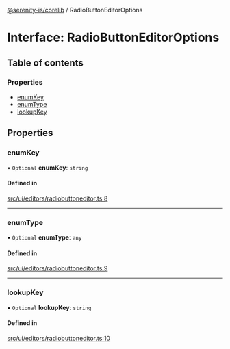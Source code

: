 [@serenity-is/corelib](../README.md) / RadioButtonEditorOptions

# Interface: RadioButtonEditorOptions

## Table of contents

### Properties

- [enumKey](RadioButtonEditorOptions.md#enumkey)
- [enumType](RadioButtonEditorOptions.md#enumtype)
- [lookupKey](RadioButtonEditorOptions.md#lookupkey)

## Properties

### enumKey

• `Optional` **enumKey**: `string`

#### Defined in

[src/ui/editors/radiobuttoneditor.ts:8](https://github.com/serenity-is/serenity/blob/master/packages/corelib/src/ui/editors/radiobuttoneditor.ts#L8)

___

### enumType

• `Optional` **enumType**: `any`

#### Defined in

[src/ui/editors/radiobuttoneditor.ts:9](https://github.com/serenity-is/serenity/blob/master/packages/corelib/src/ui/editors/radiobuttoneditor.ts#L9)

___

### lookupKey

• `Optional` **lookupKey**: `string`

#### Defined in

[src/ui/editors/radiobuttoneditor.ts:10](https://github.com/serenity-is/serenity/blob/master/packages/corelib/src/ui/editors/radiobuttoneditor.ts#L10)
